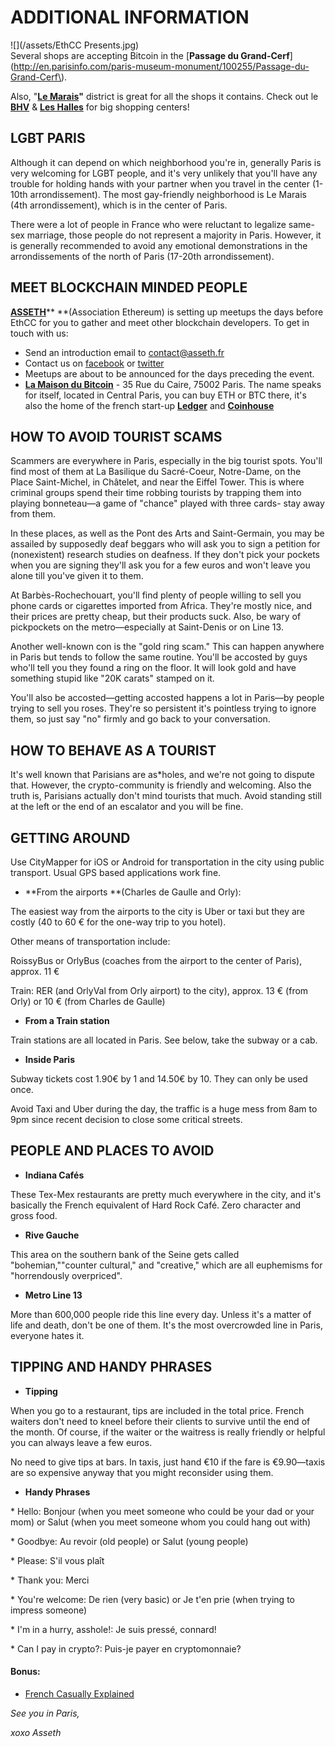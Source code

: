 # ADDITIONAL INFORMATION

![](/assets/EthCC Presents.jpg)  
Several shops are accepting Bitcoin in the [**Passage du Grand-Cerf**](http://en.parisinfo.com/paris-museum-monument/100255/Passage-du-Grand-Cerf\).

Also, "[**Le Marais**](https://www.google.com/maps/place/Le+Marais,+Paris/@48.86188,2.3414072,16z/data=!4m5!3m4!1s0x47e66e03cdce4ae9:0x38cfa580446f9e46!8m2!3d48.8587029!4d2.3588038)**"** district is great for all the shops it contains. Check out le [**BHV**](https://www.google.com/maps/place/LE+BHV+MARAIS/@48.8574612,2.3533061,15z/data=!4m2!3m1!1s0x0:0x57f1526a10429379?sa=X&ved=0ahUKEwjCtevSpLnZAhUOSK0KHZLmB4AQ_BIIpwEwEQ) & [**Les Halles**](https://www.google.com/maps/place/Les+Halles,+75001+Paris/data=!4m2!3m1!1s0x47e66e18a5f84801:0x6eb5daa624bdebd2?sa=X&ved=0ahUKEwj8_JjcpLnZAhUOSK0KHZLmB4AQ8gEIJzAA) for big shopping centers!

## LGBT PARIS

Although it can depend on which neighborhood you're in, generally Paris is very welcoming for LGBT people, and it's very unlikely that you'll have any trouble for holding hands with your partner when you travel in the center \(1-10th arrondissement\). The most gay-friendly neighborhood is Le Marais \(4th arrondissement\), which is in the center of Paris.

There were a lot of people in France who were reluctant to legalize same-sex marriage, those people do not represent a majority in Paris. However, it is generally recommended to avoid any emotional demonstrations in the arrondissements of the north of Paris \(17-20th arrondissement\).

## MEET BLOCKCHAIN MINDED PEOPLE

[**ASSETH**](https://www.asseth.fr/en/home/)** **\(Association Ethereum\) is setting up meetups the days before EthCC for you to gather and meet other blockchain developers. To get in touch with us:

* Send an introduction email to [contact@asseth.fr](mailto:contact@asseth.fr)
* Contact us on [facebook](https://fr-fr.facebook.com/AssethFrance/) or [twitter](https://twitter.com/assethfr)
* Meetups are about to be announced for the days preceding the event.
* [**La Maison du Bitcoin**](https://lamaisondubitcoin.fr/) - 35 Rue du Caire, 75002 Paris. The name speaks for itself, located in Central Paris, you can buy ETH or BTC there, it's also the home of the french start-up [**Ledger**](https://www.ledgerwallet.com/) and [**Coinhouse**](https://www.coinhouse.com/)

## HOW TO AVOID TOURIST SCAMS

Scammers are everywhere in Paris, especially in the big tourist spots. You'll find most of them at La Basilique du Sacré-Coeur, Notre-Dame, on the Place Saint-Michel, in Châtelet, and near the Eiffel Tower. This is where criminal groups spend their time robbing tourists by trapping them into playing bonneteau—a game of "chance" played with three cards- stay away from them.

In these places, as well as the Pont des Arts and Saint-Germain, you may be assailed by supposedly deaf beggars who will ask you to sign a petition for \(nonexistent\) research studies on deafness. If they don't pick your pockets when you are signing they'll ask you for a few euros and won't leave you alone till you've given it to them.

At Barbès-Rochechouart, you'll find plenty of people willing to sell you phone cards or cigarettes imported from Africa. They're mostly nice, and their prices are pretty cheap, but their products suck. Also, be wary of pickpockets on the metro—especially at Saint-Denis or on Line 13.

Another well-known con is the "gold ring scam." This can happen anywhere in Paris but tends to follow the same routine. You'll be accosted by guys who'll tell you they found a ring on the floor. It will look gold and have something stupid like "20K carats" stamped on it.

You'll also be accosted—getting accosted happens a lot in Paris—by people trying to sell you roses. They're so persistent it's pointless trying to ignore them, so just say "no" firmly and go back to your conversation.

## HOW TO BEHAVE AS A TOURIST

It's well known that Parisians are as\*holes, and we're not going to dispute that. However, the crypto-community is friendly and welcoming. Also the truth is, Parisians actually don't mind tourists that much. Avoid standing still at the left or the end of an escalator and you will be fine.

## GETTING AROUND

Use CityMapper for iOS or Android for transportation in the city using public transport. Usual GPS based applications work fine.

* **From the airports **\(Charles de Gaulle and Orly\):

The easiest way from the airports to the city is Uber or taxi but they are costly \(40 to 60 € for the one-way trip to you hotel\).

Other means of transportation include:

RoissyBus or OrlyBus \(coaches from the airport to the center of Paris\), approx. 11 €

Train: RER \(and OrlyVal from Orly airport\) to the city\), approx. 13 € \(from Orly\) or 10 € \(from Charles de Gaulle\)

* **From a Train station**

Train stations are all located in Paris. See below, take the subway or a cab.

* **Inside Paris**

Subway tickets cost 1.90€ by 1 and 14.50€ by 10. They can only be used once.

Avoid Taxi and Uber during the day, the traffic is a huge mess from 8am to 9pm since recent decision to close some critical streets.

## PEOPLE AND PLACES TO AVOID

* **Indiana Cafés**

These Tex-Mex restaurants are pretty much everywhere in the city, and it's basically the French equivalent of Hard Rock Café. Zero character and gross food.

* **Rive Gauche**

This area on the southern bank of the Seine gets called "bohemian,""counter cultural," and "creative," which are all euphemisms for "horrendously overpriced".

* **Metro Line 13**

More than 600,000 people ride this line every day. Unless it's a matter of life and death, don't be one of them. It's the most overcrowded line in Paris, everyone hates it.

## TIPPING AND HANDY PHRASES

* **Tipping**

When you go to a restaurant, tips are included in the total price. French waiters don't need to kneel before their clients to survive until the end of the month. Of course, if the waiter or the waitress is really friendly or helpful you can always leave a few euros.

No need to give tips at bars. In taxis, just hand €10 if the fare is €9.90—taxis are so expensive anyway that you might reconsider using them.

* **Handy Phrases**

\* Hello: Bonjour \(when you meet someone who could be your dad or your mom\) or Salut \(when you meet someone whom you could hang out with\)

\* Goodbye: Au revoir \(old people\) or Salut \(young people\)

\* Please: S'il vous plaît

\* Thank you: Merci

\* You're welcome: De rien \(very basic\) or Je t'en prie \(when trying to impress someone\)

\* I'm in a hurry, asshole!: Je suis pressé, connard!

\* Can I pay in crypto?: Puis-je payer en cryptomonnaie?

#### Bonus:

* [French Casually Explained](https://www.youtube.com/watch?v=a69toGGjoO0)

_See you in Paris,_

_xoxo Asseth_

